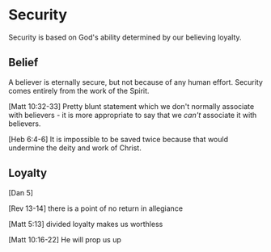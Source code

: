 # Security

Security is based on God's ability determined by our believing loyalty.


## Belief

A believer is eternally secure, but not because of any human effort.
Security comes entirely from the work of the Spirit.


[Matt 10:32-33]
	Pretty blunt statement which we don't normally associate with believers - it is more appropriate to say that we _can't_ associate it with believers.


[Heb 6:4-6]
	It is impossible to be saved twice because that would undermine the deity and work of Christ.


## Loyalty

[Dan 5]

[Rev 13-14]
  there is a point of no return in allegiance

[Matt 5:13]
  divided loyalty makes us worthless

[Matt 10:16-22]
  He will prop us up


